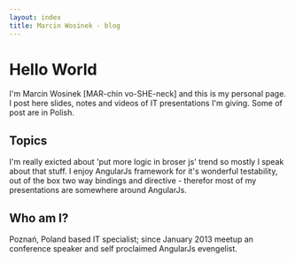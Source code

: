 ```yaml
---
layout: index
title: Marcin Wosinek - blog
---
```

# Hello World
I'm Marcin Wosinek \[MAR-chin vo-SHE-neck\] and this is my personal page. I post here slides, notes and videos of IT presentations I'm giving. Some of post are in Polish.

## Topics
I'm really exicted about 'put more logic in broser js' trend so mostly I speak about that stuff. I enjoy AngularJs framework for it's wonderful testability, out of the box two way bindings and directive - therefor most of my presentations are somewhere around AngularJs. 

## Who am I?
Poznań, Poland based IT specialist; since January 2013 meetup an conference speaker and self proclaimed AngularJs evengelist.
